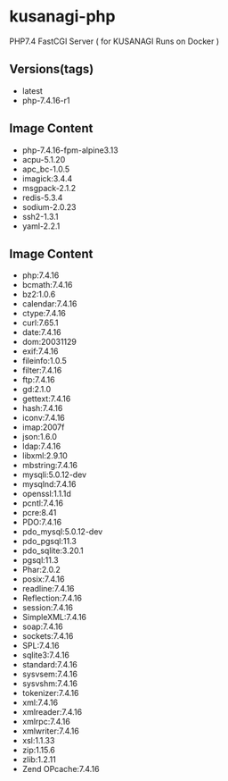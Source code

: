 # kusanagi-php
PHP7.4 FastCGI Server ( for KUSANAGI Runs on Docker )

## Versions(tags)
- latest
- php-7.4.16-r1

## Image Content
- php-7.4.16-fpm-alpine3.13
- acpu-5.1.20
- apc_bc-1.0.5
- imagick:3.4.4
- msgpack-2.1.2
- redis-5.3.4
- sodium-2.0.23
- ssh2-1.3.1
- yaml-2.2.1

## Image Content
- php:7.4.16
- bcmath:7.4.16
- bz2:1.0.6
- calendar:7.4.16
- ctype:7.4.16
- curl:7.65.1
- date:7.4.16
- dom:20031129
- exif:7.4.16
- fileinfo:1.0.5
- filter:7.4.16
- ftp:7.4.16
- gd:2.1.0
- gettext:7.4.16
- hash:7.4.16
- iconv:7.4.16
- imap:2007f
- json:1.6.0
- ldap:7.4.16
- libxml:2.9.10
- mbstring:7.4.16
- mysqli:5.0.12-dev
- mysqlnd:7.4.16
- openssl:1.1.1d
- pcntl:7.4.16
- pcre:8.41
- PDO:7.4.16
- pdo_mysql:5.0.12-dev
- pdo_pgsql:11.3
- pdo_sqlite:3.20.1
- pgsql:11.3
- Phar:2.0.2
- posix:7.4.16
- readline:7.4.16
- Reflection:7.4.16
- session:7.4.16
- SimpleXML:7.4.16
- soap:7.4.16
- sockets:7.4.16
- SPL:7.4.16
- sqlite3:7.4.16
- standard:7.4.16
- sysvsem:7.4.16
- sysvshm:7.4.16
- tokenizer:7.4.16
- xml:7.4.16
- xmlreader:7.4.16
- xmlrpc:7.4.16
- xmlwriter:7.4.16
- xsl:1.1.33
- zip:1.15.6
- zlib:1.2.11
- Zend OPcache:7.4.16

